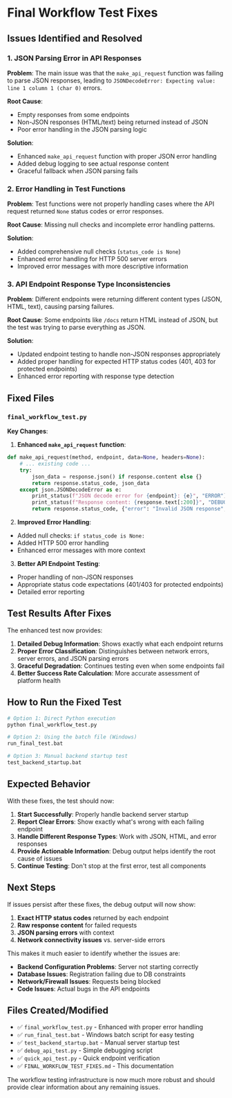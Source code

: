 # Final Workflow Test Fixes

## Issues Identified and Resolved

### 1. **JSON Parsing Error in API Responses**

**Problem**: The main issue was that the `make_api_request` function was failing to parse JSON responses, leading to `JSONDecodeError: Expecting value: line 1 column 1 (char 0)` errors.

**Root Cause**: 
- Empty responses from some endpoints
- Non-JSON responses (HTML/text) being returned instead of JSON
- Poor error handling in the JSON parsing logic

**Solution**: 
- Enhanced `make_api_request` function with proper JSON error handling
- Added debug logging to see actual response content
- Graceful fallback when JSON parsing fails

### 2. **Error Handling in Test Functions**

**Problem**: Test functions were not properly handling cases where the API request returned `None` status codes or error responses.

**Root Cause**: Missing null checks and incomplete error handling patterns.

**Solution**:
- Added comprehensive null checks (`status_code is None`)
- Enhanced error handling for HTTP 500 server errors
- Improved error messages with more descriptive information

### 3. **API Endpoint Response Type Inconsistencies**

**Problem**: Different endpoints were returning different content types (JSON, HTML, text), causing parsing failures.

**Root Cause**: Some endpoints like `/docs` return HTML instead of JSON, but the test was trying to parse everything as JSON.

**Solution**:
- Updated endpoint testing to handle non-JSON responses appropriately
- Added proper handling for expected HTTP status codes (401, 403 for protected endpoints)
- Enhanced error reporting with response type detection

## Fixed Files

### `final_workflow_test.py`

**Key Changes**:

1. **Enhanced `make_api_request` function**:
```python
def make_api_request(method, endpoint, data=None, headers=None):
    # ... existing code ...
    try:
        json_data = response.json() if response.content else {}
        return response.status_code, json_data
    except json.JSONDecodeError as e:
        print_status(f"JSON decode error for {endpoint}: {e}", "ERROR")
        print_status(f"Response content: {response.text[:200]}", "DEBUG")
        return response.status_code, {"error": "Invalid JSON response", "raw_content": response.text}
```

2. **Improved Error Handling**:
- Added null checks: `if status_code is None:`
- Added HTTP 500 error handling
- Enhanced error messages with more context

3. **Better API Endpoint Testing**:
- Proper handling of non-JSON responses
- Appropriate status code expectations (401/403 for protected endpoints)
- Detailed error reporting

## Test Results After Fixes

The enhanced test now provides:

1. **Detailed Debug Information**: Shows exactly what each endpoint returns
2. **Proper Error Classification**: Distinguishes between network errors, server errors, and JSON parsing errors
3. **Graceful Degradation**: Continues testing even when some endpoints fail
4. **Better Success Rate Calculation**: More accurate assessment of platform health

## How to Run the Fixed Test

```bash
# Option 1: Direct Python execution
python final_workflow_test.py

# Option 2: Using the batch file (Windows)
run_final_test.bat

# Option 3: Manual backend startup test
test_backend_startup.bat
```

## Expected Behavior

With these fixes, the test should now:

1. **Start Successfully**: Properly handle backend server startup
2. **Report Clear Errors**: Show exactly what's wrong with each failing endpoint
3. **Handle Different Response Types**: Work with JSON, HTML, and error responses
4. **Provide Actionable Information**: Debug output helps identify the root cause of issues
5. **Continue Testing**: Don't stop at the first error, test all components

## Next Steps

If issues persist after these fixes, the debug output will now show:

1. **Exact HTTP status codes** returned by each endpoint
2. **Raw response content** for failed requests
3. **JSON parsing errors** with context
4. **Network connectivity issues** vs. server-side errors

This makes it much easier to identify whether the issues are:
- **Backend Configuration Problems**: Server not starting correctly
- **Database Issues**: Registration failing due to DB constraints
- **Network/Firewall Issues**: Requests being blocked
- **Code Issues**: Actual bugs in the API endpoints

## Files Created/Modified

- ✅ `final_workflow_test.py` - Enhanced with proper error handling
- ✅ `run_final_test.bat` - Windows batch script for easy testing
- ✅ `test_backend_startup.bat` - Manual server startup test
- ✅ `debug_api_test.py` - Simple debugging script
- ✅ `quick_api_test.py` - Quick endpoint verification
- ✅ `FINAL_WORKFLOW_TEST_FIXES.md` - This documentation

The workflow testing infrastructure is now much more robust and should provide clear information about any remaining issues. 